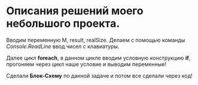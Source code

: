 # Описания решений моего небольшого проекта.

Вводим переменную M, result, realSize.
Делаем с помощью команды *Console.ReadLine* ввод чисел с клавиатуры.

Далее цикл **foreach**, в данном цикле вводим условную конструкцию **if**, прогоняем через цикл наше условие и выводим переменные!

Сделали **Блок-Схему** по данной задаче и потом все сделали через код!
